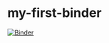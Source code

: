 # my-first-binder
[![Binder](https://mybinder.org/badge_logo.svg)](https://mybinder.org/v2/gh/alisonmitchell/my-first-binder/master)
